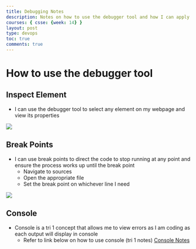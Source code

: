 ```yaml
---
title: Debugging Notes
description: Notes on how to use the debugger tool and how I can apply it to our work in csse 2
courses: { csse: {week: 14} }
layout: post
type: devops
toc: true
comments: true
---
```


# How to use the debugger tool

## Inspect Element
- I can use the debugger tool to select any element on my webpage and view its properties
<img src="{{site.baseurl}}/images/inspect_element.png" >

## Break Points
- I can use break points to direct the code to stop running at any point and ensure the process works up until the break point
    - Navigate to sources
    - Open the appropriate file
    - Set the break point on whichever line I need
<img src="{{site.baseurl}}/images/break_point.png" >

## Console
- Console is a tri 1 concept that allows me to view errors as I am coding as each output will display in console
    - Refer to link below on how to use console (tri 1 notes)
        <a href="https://nighthawkcoders.github.io/teacher_portfolio//basics/home">Console Notes</a>